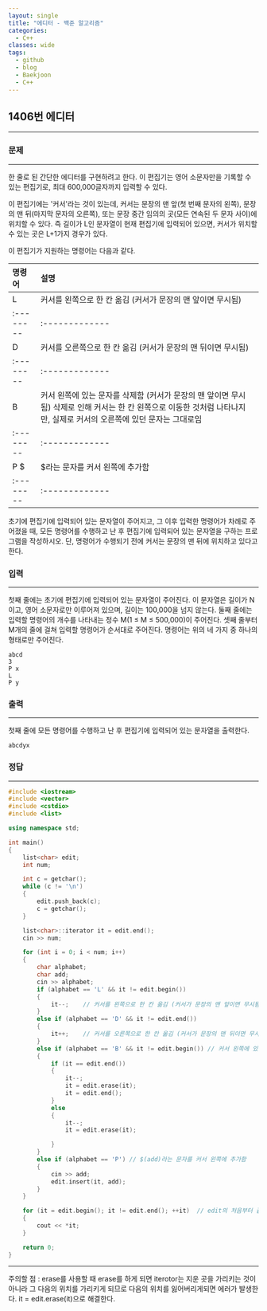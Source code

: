 ```yaml
---
layout: single
title: "에디터 - 백준 알고리즘"
categories:
  - C++
classes: wide
tags:
  - github
  - blog
  - Baekjoon
  - C++
---
```

## 1406번 **에디터**
---

### 문제
---
한 줄로 된 간단한 에디터를 구현하려고 한다. 이 편집기는 영어 소문자만을 기록할 수 있는 편집기로, 최대 600,000글자까지 입력할 수 있다.

이 편집기에는 '커서'라는 것이 있는데, 커서는 문장의 맨 앞(첫 번째 문자의 왼쪽), 문장의 맨 뒤(마지막 문자의 오른쪽), 또는 문장 중간 임의의 곳(모든 연속된 두 문자 사이)에 위치할 수 있다. 즉 길이가 L인 문자열이 현재 편집기에 입력되어 있으면, 커서가 위치할 수 있는 곳은 L+1가지 경우가 있다.

이 편집기가 지원하는 명령어는 다음과 같다.

|  명령어   | 설명           |
| :-------- | :------------- |
|      L      | 커서를 왼쪽으로 한 칸 옮김 (커서가 문장의 맨 앞이면 무시됨)   |
| :-------- | :------------- |
|      D      | 커서를 오른쪽으로 한 칸 옮김 (커서가 문장의 맨 뒤이면 무시됨)   |
| :-------- | :------------- |
|      B      | 커서 왼쪽에 있는 문자를 삭제함 (커서가 문장의 맨 앞이면 무시됨) 삭제로 인해 커서는 한 칸 왼쪽으로 이동한 것처럼 나타나지만, 실제로 커서의 오른쪽에 있던 문자는 그대로임     |
| :-------- | :------------- |
|      P $  | $라는 문자를 커서 왼쪽에 추가함  |
| :-------- | :------------- |

초기에 편집기에 입력되어 있는 문자열이 주어지고, 그 이후 입력한 명령어가 차례로 주어졌을 때, 모든 명령어를 수행하고 난 후 편집기에 입력되어 있는 문자열을 구하는 프로그램을 작성하시오. 단, 명령어가 수행되기 전에 커서는 문장의 맨 뒤에 위치하고 있다고 한다.

### 입력
---
첫째 줄에는 초기에 편집기에 입력되어 있는 문자열이 주어진다. 이 문자열은 길이가 N이고, 영어 소문자로만 이루어져 있으며, 길이는 100,000을 넘지 않는다. 둘째 줄에는 입력할 명령어의 개수를 나타내는 정수 M(1 ≤ M ≤ 500,000)이 주어진다. 셋째 줄부터 M개의 줄에 걸쳐 입력할 명령어가 순서대로 주어진다. 명령어는 위의 네 가지 중 하나의 형태로만 주어진다.  
```
abcd
3
P x
L
P y
```

### 출력
---
첫째 줄에 모든 명령어를 수행하고 난 후 편집기에 입력되어 있는 문자열을 출력한다.
```
abcdyx
```

### 정답
---
```c++
#include <iostream>
#include <vector>
#include <cstdio>
#include <list>

using namespace std;

int main()
{
	list<char> edit;
	int num;

	int c = getchar();
	while (c != '\n')
	{
		edit.push_back(c);
		c = getchar();
	}

	list<char>::iterator it = edit.end();
	cin >> num;

	for (int i = 0; i < num; i++)
	{
		char alphabet;
		char add;
		cin >> alphabet;
		if (alphabet == 'L' && it != edit.begin())
		{
			it--;    // 커서를 왼쪽으로 한 칸 옮김 (커서가 문장의 맨 앞이면 무시됨)
		}
		else if (alphabet == 'D' && it != edit.end())
		{
			it++;    // 커서를 오른쪽으로 한 칸 옮김 (커서가 문장의 맨 뒤이면 무시됨)
		}
		else if (alphabet == 'B' && it != edit.begin()) // 커서 왼쪽에 있는 문자를 삭제함
		{
			if (it == edit.end())  
			{
				it--;
				it = edit.erase(it);
				it = edit.end();
			}
			else
			{
				it--;
				it = edit.erase(it);

			}
		}
		else if (alphabet == 'P') // $(add)라는 문자를 커서 왼쪽에 추가함
		{
			cin >> add;
			edit.insert(it, add);
		}
	}

	for (it = edit.begin(); it != edit.end(); ++it)  // edit의 처음부터 끝까지 출력
	{
		cout << *it;
	}

	return 0;
}
```

---

주의할 점 : erase를 사용할 때 erase를 하게 되면 iterotor는 지운 곳을 가리키는 것이 아니라 그 다음의 위치를 가리키게 되므로
다음의 위치를 잃어버리게되면 에러가 발생한다. it = edit.erase(it)으로 해결한다.
